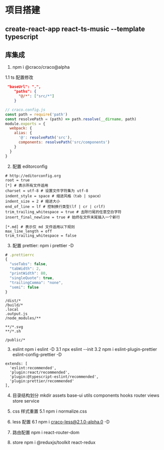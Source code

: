 # 项目搭建

## create-react-app react-ts-music --template typescript

## 库集成

1. npm i @craco/craco@alpha

1.1 ts 配置修改

```json
 "baseUrl": ".",
    "paths": {
      "@/*": ["src/*"]
    }
```

```javascript
// craco.config.js
const path = require('path')
const resolvePath = (path) => path.resolve(__dirname, path)
module.exports = {
  webpack: {
    alias: {
      '@': resolvePath('src'),
      components: resolvePath('src/components')
    }
  }
}
```

2. 配置 editorconfig

```
# http://editorconfig.org
root = true
[*] # 表示所有文件适用
charset = utf-8 # 设置文件字符集为 utf-8
indent_style = space # 缩进风格（tab | space）
indent_size = 2 # 缩进大小
end_of_line = lf # 控制换行类型(lf | cr | crlf)
trim_trailing_whitespace = true # 去除行尾的任意空白字符
insert_final_newline = true # 始终在文件末尾插入一个新行

[*.md] # 表示仅 md 文件适用以下规则
max_line_length = off
trim_trailing_whitespace = false
```

3. 配置 prettier: npm i prettier -D

```js
# .prettierrc
{
  "useTabs": false,
  "tabWidth": 2,
  "printWidth": 80,
  "singleQuote": true,
  "trailingComma": "none",
  "semi": false
}
```

```gitignore
/dist/*
/build/*
.local
.output.js
/node_modules/**

**/*.svg
**/*.sh

/public/*

```

3. eslint npm i eslint -D
   3.1 npx eslint --init
   3.2 npm i eslint-plugin-prettier eslint-config-prettier -D

```
extends: [
  'eslint:recommended',
  'plugin:react/recommended',
  'plugin:@typescript-eslint/recommended',
  'plugin:prettier/recommended'
],
```

4. 目录结构划分
   mkdir assets base-ui utils components hooks router views store service

5. css 样式重置
5.1 npm i normalize.css

6. less 配置
6.1 npm i craco-less@2.1.0-alpha.0 -D

7. 路由配置
   npm i react-router-dom 

8. store 
  npm i @reduxjs/toolkit react-redux
